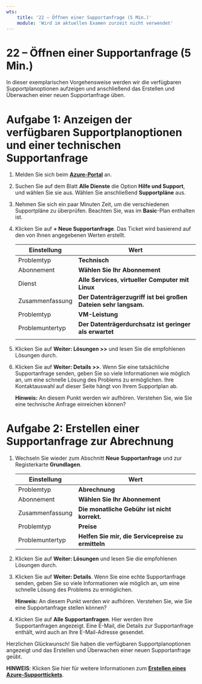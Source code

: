 ```yaml
---
wts:
    title: '22 – Öffnen einer Supportanfrage (5 Min.)'
    module: 'Wird im aktuellen Examen zurzeit nicht verwendet'
---
```

# 22 – Öffnen einer Supportanfrage (5 Min.)

In dieser exemplarischen Vorgehensweise werden wir die verfügbaren Supportplanoptionen aufzeigen und anschließend das Erstellen und Überwachen einer neuen Supportanfrage üben.

# Aufgabe 1: Anzeigen der verfügbaren Supportplanoptionen und einer technischen Supportanfrage

1. Melden Sie sich beim [**Azure-Portal**](https://portal.azure.com) an.

2. Suchen Sie auf dem Blatt **Alle Dienste** die Option **Hilfe und Support**, und wählen Sie sie aus. Wählen Sie anschließend **Supportpläne** aus.

3. Nehmen Sie sich ein paar Minuten Zeit, um die verschiedenen Supportpläne zu überprüfen. Beachten Sie, was im **Basic**-Plan enthalten ist. 

4. Klicken Sie auf **+ Neue Supportanfrage**. Das Ticket wird basierend auf den von Ihnen angegebenen Werten erstellt. 

    | Einstellung | Wert|
    |----|--------|
    | Problemtyp| **Technisch** |
    | Abonnement | **Wählen Sie Ihr Abonnement** |
    | Dienst | **Alle Services**, **virtueller Computer mit Linux** |
    | Zusammenfassung | **Der Datenträgerzugriff ist bei großen Dateien sehr langsam.** |
    | Problemtyp | **VM-Leistung** |
    | Problemuntertyp | **Der Datenträgerdurchsatz ist geringer als erwartet** |    
    | | |

5. Klicken Sie auf **Weiter: Lösungen >>** und lesen Sie die empfohlenen Lösungen durch.

6. Klicken Sie auf **Weiter: Details >>**. Wenn Sie eine tatsächliche Supportanfrage senden, geben Sie so viele Informationen wie möglich an, um eine schnelle Lösung des Problems zu ermöglichen. Ihre Kontaktauswahl auf dieser Seite hängt von Ihrem Supportplan ab. 

    **Hinweis:** An diesem Punkt werden wir aufhören. Verstehen Sie, wie Sie eine technische Anfrage einreichen können?

# Aufgabe 2: Erstellen einer Supportanfrage zur Abrechnung

1. Wechseln Sie wieder zum Abschnitt **Neue Supportanfrage** und zur Registerkarte **Grundlagen**. 

    | Einstellung | Wert|
    |----|--------|
    | Problemtyp| **Abrechnung** |
    | Abonnement | **Wählen Sie Ihr Abonnement** |
    | Zusammenfassung | **Die monatliche Gebühr ist nicht korrekt.** |
    | Problemtyp | **Preise** |
    | Problemuntertyp | **Helfen Sie mir, die Servicepreise zu ermitteln** |    

2. Klicken Sie auf **Weiter: Lösungen** und lesen Sie die empfohlenen Lösungen durch.

3. Klicken Sie auf **Weiter: Details**.  Wenn Sie eine echte Supportanfrage senden, geben Sie so viele Informationen wie möglich an, um eine schnelle Lösung des Problems zu ermöglichen. 

    **Hinweis:** An diesem Punkt werden wir aufhören. Verstehen Sie, wie Sie eine Supportanfrage stellen können?

4. Klicken Sie auf **Alle Supportanfragen**. Hier werden Ihre Supportanfragen angezeigt. Eine E-Mail, die Details zur Supportanfrage enthält, wird auch an Ihre E-Mail-Adresse gesendet.

Herzlichen Glückwunsch! Sie haben die verfügbaren Supportplanoptionen angezeigt und das Erstellen und Überwachen einer neuen Supportanfrage geübt.

**HINWEIS**: Klicken Sie hier für weitere Informationen zum [**Erstellen eines Azure-Supporttickets**](https://azure.microsoft.com/de-de/support/create-ticket).
